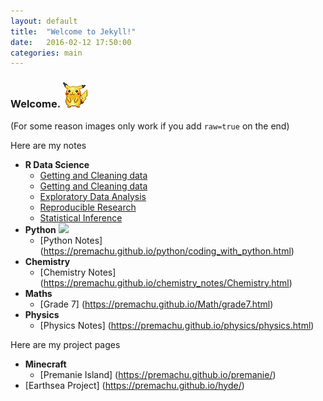 ```yaml
---
layout: default
title:  "Welcome to Jekyll!"
date:   2016-02-12 17:50:00
categories: main
---
```




### Welcome. ![pikachu](https://github.com/Premachu/premachu.github.io/blob/master/animation.gif?raw=true) 
(For some reason images only work if you add `raw=true` on the end)

Here are my notes 
* **R Data Science**
  * [Getting and Cleaning data](https://premachu.github.io/DataScienceSpCourseNotes/2_RPROG/R_Programming_Course_Notes.html)
  * [Getting and Cleaning data](https://premachu.github.io/DataScienceSpCourseNotes/3_GETDATA/data_clean.html)
  * [Exploratory Data Analysis](https://premachu.github.io/DataScienceSpCourseNotes/4_EXDATA/Exploratory_data_analysis_course_notes.html)
  * [Reproducible Research](https://premachu.github.io/DataScienceSpCourseNotes/5_REPDATA/Notes_Reproducible_Research.html)
  * [Statistical Inference](https://premachu.github.io/DataScienceSpCourseNotes/6_STATINFERENCE/06_Stat_Notes.html)
* **Python** ![](http://oi48.tinypic.com/n47aso.jpg?raw=true)
  * [Python Notes] (https://premachu.github.io/python/coding_with_python.html)
* **Chemistry** 
  * [Chemistry Notes] (https://premachu.github.io/chemistry_notes/Chemistry.html)
* **Maths** 
  * [Grade 7] (https://premachu.github.io/Math/grade7.html)
* **Physics**
  * [Physics Notes] (https://premachu.github.io/physics/physics.html)  

Here are my project pages

* **Minecraft**
  * [Premanie Island] (https://premachu.github.io/premanie/)
* [Earthsea Project] (https://premachu.github.io/hyde/)

